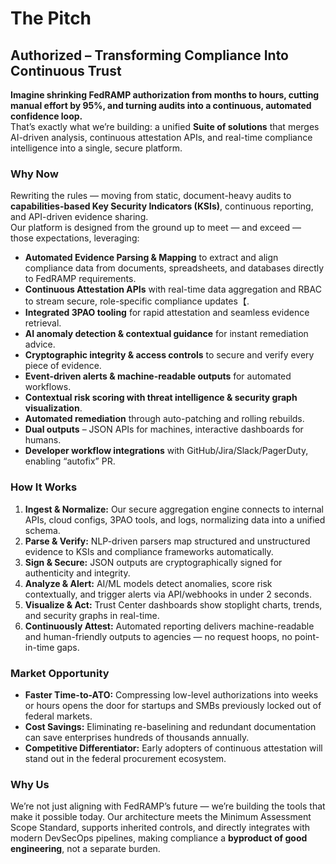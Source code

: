 
# The Pitch

## Authorized – Transforming Compliance Into Continuous Trust

**Imagine shrinking FedRAMP authorization from months to hours, cutting manual effort by 95%, and turning audits into a continuous, automated confidence loop.**  
That’s exactly what we’re building: a unified **Suite of solutions** that merges AI-driven analysis, continuous attestation APIs, and real-time compliance intelligence into a single, secure platform.

### Why Now
Rewriting the rules — moving from static, document-heavy audits to **capabilities-based Key Security Indicators (KSIs)**, continuous reporting, and API-driven evidence sharing.  
Our platform is designed from the ground up to meet — and exceed — those expectations, leveraging:

- **Automated Evidence Parsing & Mapping** to extract and align compliance data from documents, spreadsheets, and databases directly to FedRAMP requirements.
- **Continuous Attestation APIs** with real-time data aggregation and RBAC to stream secure, role-specific compliance updates【.
- **Integrated 3PAO tooling** for rapid attestation and seamless evidence retrieval.
- **AI anomaly detection & contextual guidance** for instant remediation advice.
- **Cryptographic integrity & access controls** to secure and verify every piece of evidence.
- **Event-driven alerts & machine-readable outputs** for automated workflows.
- **Contextual risk scoring with threat intelligence & security graph visualization**.
- **Automated remediation** through auto-patching and rolling rebuilds.
- **Dual outputs** – JSON APIs for machines, interactive dashboards for humans.
- **Developer workflow integrations** with GitHub/Jira/Slack/PagerDuty, enabling “autofix” PR.

### How It Works
1. **Ingest & Normalize:** Our secure aggregation engine connects to internal APIs, cloud configs, 3PAO tools, and logs, normalizing data into a unified schema.  
2. **Parse & Verify:** NLP-driven parsers map structured and unstructured evidence to KSIs and compliance frameworks automatically.  
3. **Sign & Secure:** JSON outputs are cryptographically signed for authenticity and integrity.  
4. **Analyze & Alert:** AI/ML models detect anomalies, score risk contextually, and trigger alerts via API/webhooks in under 2 seconds.  
5. **Visualize & Act:** Trust Center dashboards show stoplight charts, trends, and security graphs in real-time.  
6. **Continuously Attest:** Automated reporting delivers machine-readable and human-friendly outputs to agencies — no request hoops, no point-in-time gaps.

### Market Opportunity
- **Faster Time-to-ATO:** Compressing low-level authorizations into weeks or hours opens the door for startups and SMBs previously locked out of federal markets.  
- **Cost Savings:** Eliminating re-baselining and redundant documentation can save enterprises hundreds of thousands annually.  
- **Competitive Differentiator:** Early adopters of continuous attestation will stand out in the federal procurement ecosystem.

### Why Us
We’re not just aligning with FedRAMP’s future — we’re building the tools that make it possible today. Our architecture meets the Minimum Assessment Scope Standard, supports inherited controls, and directly integrates with modern DevSecOps pipelines, making compliance a **byproduct of good engineering**, not a separate burden.
